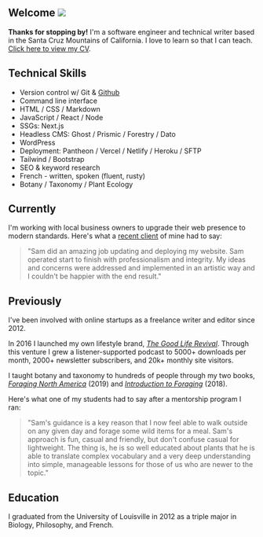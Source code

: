 ## Welcome ![](/sun-outline.svg)

**Thanks for stopping by!** I'm a software engineer and technical writer based in the Santa Cruz Mountains of California. I love to learn so that I can teach. [Click here to view my CV](https://sycamore-cv.vercel.app).

## Technical Skills
* Version control w/ Git & [Github](https://www.github.com/samuelsycamore)
* Command line interface
* HTML / CSS / Markdown
* JavaScript / React / Node
* SSGs: Next.js
* Headless CMS: Ghost / Prismic / Forestry / Dato
* WordPress
* Deployment: Pantheon / Vercel / Netlify / Heroku / SFTP
* Tailwind / Bootstrap
* SEO & keyword research
* French - written, spoken (fluent, rusty)
* Botany / Taxonomy / Plant Ecology


## Currently 
I'm working with local business owners to upgrade their web presence to modern standards. Here's what a [recent client](https://www.lyonscape.com) of mine had to say:

> "Sam did an amazing job updating and deploying my website. Sam operated start to finish with professionalism and integrity.
> My ideas and concerns were addressed and implemented in an artistic way and I couldn't be happier with the end result." 

## Previously
I've been involved with online startups as a freelance writer and editor since 2012.

In 2016 I launched my own lifestyle brand, [*The Good Life Revival*](http://thegoodliferevival.com). Through this venture I grew a listener-supported podcast to 5000+ downloads per month, 2000+ newsletter subscribers, and 20k+ monthly site visitors.

I taught botany and taxonomy to hundreds of people through my two books, [*Foraging North America*](/foraging-north-america.md) (2019) and [*Introduction to Foraging*](/intro-foraging.md) (2018).

Here's what one of my students had to say after a mentorship program I ran:

> "Sam's guidance is a key reason that I now feel able to walk outside on any given day and forage some wild items for a meal. 
> Sam's approach is fun, casual and friendly, but don't confuse casual for lightweight. 
> The thing is, he is so well educated about plants that he is able to translate complex vocabulary and a very deep understanding into simple, manageable lessons for those of us who are newer to the topic."

## Education

I graduated from the University of Louisville in 2012 as a triple major in Biology, Philosophy, and French.

